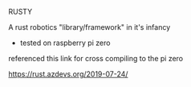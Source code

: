 RUSTY 

A rust robotics "library/framework" in it's infancy

- tested on raspberry pi zero

referenced this link for cross compiling to the pi zero

https://rust.azdevs.org/2019-07-24/

